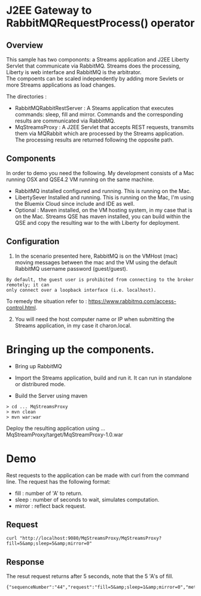 #  J2EE Gateway to RabbitMQRequestProcess() operator

## Overview
This sample has two compononts: a Streams application and 
J2EE Liberty Servlet that communicate via RabbitMQ.  Streams does the processing, 
Liberty is web interface and RabbitMQ is the arbitrator.   
The compoents can be  scaled independently by adding more Sevlets or more Streams
applications as load changes. 

The directories : 

* RabbitMQRabbitRestServer : A Steams application that executes commands: 
sleep, fill and mirror. Commands and the corresponding results are
communicated via RabbitMQ. 
* MqStreamsProxy : A J2EE Servlet that accepts REST 
requests, transmits them via MQRabbit which 
are processed by the Streams application. The 
processing results are returned following the opposite path. 


## Components 

In order to demo you need the following. My development 
consists of a Mac running OSX and QSE4.2 VM running on the
same machine. 

* RabbitMQ installed configured and running. This is running 
on the Mac. 
* LibertySever Installed and running. This is running on the Mac, 
I'm using the Bluemix Cloud  since include and IDE as well. 
* Optional : Maven installed, on the VM hosting system, in my case that is 
on the Mac. Streams QSE has maven installed, you can build within the QSE and copy 
the resulting war to the with Liberty for deployment.  

## Configuration 
1) In the scenario presented here, RabbitMQ is on the
VMHost (mac) moving messages between the mac and the VM using the default 
RabbitMQ username password (guest/guest). 
~~~
By default, the guest user is prohibited from connecting to the broker remotely; it can 
only connect over a loopback interface (i.e. localhost). 
~~~
To remedy the situation refer to  : https://www.rabbitmq.com/access-control.html. 
 

2) You will need the host computer name or IP when submitting the Streams 
application, in my case it charon.local.  


# Bringing up the components. 

* Bring up RabbitMQ

* Import the Streams application, build and run it. It can run 
in standalone or distribured mode.

* Build the Server using maven 
~~~
> cd ... MqStreamsProxy
> mvn clean
> mvn war:war
~~~

Deploy the resulting application using
   ... MqStreamProxy/target/MqStreamProxy-1.0.war
   
# Demo  

Rest requests to the application can be made with curl from 
the command line. The request has the following format:

* fill : number of 'A' to return. 
* sleep : number of seconds to wait, simulates computation. 
* mirror : reflect back request. 

## Request 
~~~
curl "http://localhost:9080/MqStreamsProxy/MqStreamsProxy?fill=5&amp;sleep=5&amp;mirror=0"
~~~

## Response
The resut request returns after 5 seconds, note that the 5 'A's of fill. 
~~~
{"sequenceNumber":"44","request":"fill=5&amp;sleep=1&amp;mirror=0","method":"GET","timeString":"","contextPath":"/MqStreamsProxy","block":"1","fill":"AAAAA","pathInfo":"/MqStreamsProxy"}
~~~

